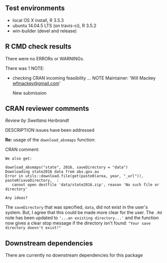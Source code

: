 ## Test environments

* local OS X install, R 3.5.3
* ubuntu 14.04.5 LTS (on travis-ci), R 3.5.2
* win-builder (devel and release)

## R CMD check results
There were no ERRORs or WARNINGs.

There was 1 NOTE:

* checking CRAN incoming feasibility ... NOTE
    Maintainer: ‘Will Mackey <wfmackey@gmail.com>’

    New submission

## CRAN reviewer comments

_Review by Swetlana Herbrandt_

DESCRIPTION issues have been addressed

**Re:** usage of the `download_absmaps` function:

CRAN comment:

    We also get:

    download_absmaps("state", 2016, saveDirectory = "data")
    Downloading state2016 data from abs.gov.au
    Error in utils::download.file(get(paste0(area, year, "_url")), 
    paste0(saveDirectory,  :
       cannot open destfile 'data/state2016.zip', reason 'No such file or 
    directory'

    Any ideas?

The `saveDirectory` that was specified, `data`, did not exist in the user's system. But, I agree that this could be made more clear for the user. The `.Rd` note has been updated to `'...an existing directory...'` and the function now gives a clear stop message if the directory isn't found: `"Your save directory doesn't exist!"`



## Downstream dependencies
There are currently no downstream dependencies for this package
